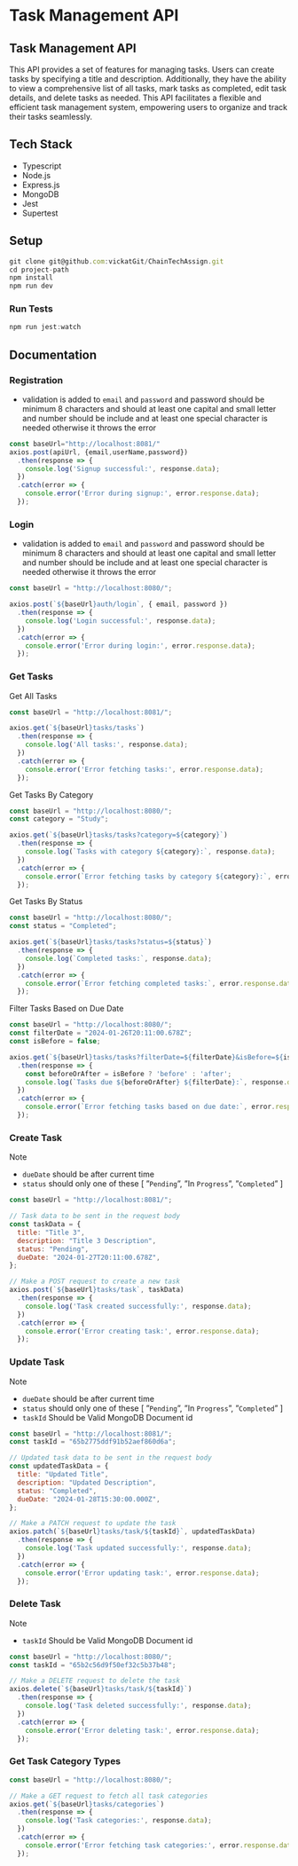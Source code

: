 # Task Management API

## Task Management API

This API provides a set of features for managing tasks. Users can create tasks by specifying a title and description. Additionally, they have the ability to view a comprehensive list of all tasks, mark tasks as completed, edit task details, and delete tasks as needed. This API facilitates a flexible and efficient task management system, empowering users to organize and track their tasks seamlessly.

## Tech Stack

- Typescript
- Node.js
- Express.js
- MongoDB
- Jest
- Supertest

## Setup

```jsx
git clone git@github.com:vickatGit/ChainTechAssign.git
cd project-path
npm install
npm run dev
```

### Run Tests

```jsx
npm run jest:watch
```

## Documentation

### Registration

- validation is added to `email` and `password` and password should be minimum 8 characters and should at least one capital and small letter and number should be include and at least one special character is needed otherwise it throws the error

```jsx
const baseUrl="http://localhost:8081/"
axios.post(apiUrl, {email,userName,password})
  .then(response => {
    console.log('Signup successful:', response.data);
  })
  .catch(error => {
    console.error('Error during signup:', error.response.data);
  });
```

### Login

- validation is added to `email` and `password` and password should be minimum 8 characters and should at least one capital and small letter and number should be include and at least one special character is needed otherwise it throws the error

```jsx
const baseUrl = "http://localhost:8080/";

axios.post(`${baseUrl}auth/login`, { email, password })
  .then(response => {
    console.log('Login successful:', response.data);
  })
  .catch(error => {
    console.error('Error during login:', error.response.data);
  });
```

### Get Tasks

Get All Tasks

```jsx
const baseUrl = "http://localhost:8081/";

axios.get(`${baseUrl}tasks/tasks`)
  .then(response => {
    console.log('All tasks:', response.data);
  })
  .catch(error => {
    console.error('Error fetching tasks:', error.response.data);
  });
```

Get Tasks By Category

```jsx
const baseUrl = "http://localhost:8080/";
const category = "Study";

axios.get(`${baseUrl}tasks/tasks?category=${category}`)
  .then(response => {
    console.log(`Tasks with category ${category}:`, response.data);
  })
  .catch(error => {
    console.error(`Error fetching tasks by category ${category}:`, error.response.data);
  });
```

Get Tasks By Status

```jsx
const baseUrl = "http://localhost:8080/";
const status = "Completed";

axios.get(`${baseUrl}tasks/tasks?status=${status}`)
  .then(response => {
    console.log(`Completed tasks:`, response.data);
  })
  .catch(error => {
    console.error(`Error fetching completed tasks:`, error.response.data);
  });
```

Filter Tasks Based on Due Date

```jsx
const baseUrl = "http://localhost:8080/";
const filterDate = "2024-01-26T20:11:00.678Z";
const isBefore = false;

axios.get(`${baseUrl}tasks/tasks?filterDate=${filterDate}&isBefore=${isBefore}`)
  .then(response => {
    const beforeOrAfter = isBefore ? 'before' : 'after';
    console.log(`Tasks due ${beforeOrAfter} ${filterDate}:`, response.data);
  })
  .catch(error => {
    console.error(`Error fetching tasks based on due date:`, error.response.data);
  });
```

### Create Task

Note

- `dueDate` should be after current time
- `status` should only one of these [ ”`Pending`”, ”In `Progress`”, ”`Completed`” ]

```jsx
const baseUrl = "http://localhost:8081/";

// Task data to be sent in the request body
const taskData = {
  title: "Title 3",
  description: "Title 3 Description",
  status: "Pending",
  dueDate: "2024-01-27T20:11:00.678Z",
};

// Make a POST request to create a new task
axios.post(`${baseUrl}tasks/task`, taskData)
  .then(response => {
    console.log('Task created successfully:', response.data);
  })
  .catch(error => {
    console.error('Error creating task:', error.response.data);
  });
```

### Update Task

Note

- `dueDate` should be after current time
- `status` should only one of these [ ”`Pending`”, ”In `Progress`”, ”`Completed`” ]
- `taskId` Should be Valid MongoDB Document id

```jsx
const baseUrl = "http://localhost:8081/";
const taskId = "65b2775ddf91b52aef860d6a";

// Updated task data to be sent in the request body
const updatedTaskData = {
  title: "Updated Title",
  description: "Updated Description",
  status: "Completed",
  dueDate: "2024-01-28T15:30:00.000Z",
};

// Make a PATCH request to update the task
axios.patch(`${baseUrl}tasks/task/${taskId}`, updatedTaskData)
  .then(response => {
    console.log('Task updated successfully:', response.data);
  })
  .catch(error => {
    console.error('Error updating task:', error.response.data);
  });
```

### Delete Task

Note

- `taskId` Should be Valid MongoDB Document id

```jsx
const baseUrl = "http://localhost:8080/";
const taskId = "65b2c56d9f50ef32c5b37b48";

// Make a DELETE request to delete the task
axios.delete(`${baseUrl}tasks/task/${taskId}`)
  .then(response => {
    console.log('Task deleted successfully:', response.data);
  })
  .catch(error => {
    console.error('Error deleting task:', error.response.data);
  });
```

### Get Task Category Types

```jsx
const baseUrl = "http://localhost:8080/";

// Make a GET request to fetch all task categories
axios.get(`${baseUrl}tasks/categories`)
  .then(response => {
    console.log('Task categories:', response.data);
  })
  .catch(error => {
    console.error('Error fetching task categories:', error.response.data);
  });
```

